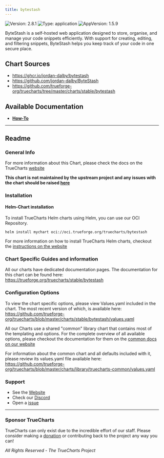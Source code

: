 ```yaml
---
title: bytestash
---
```


![Version: 2.8.1](https://img.shields.io/badge/Version-2.8.1-informational?style=flat-square) ![Type: application](https://img.shields.io/badge/Type-application-informational?style=flat-square) ![AppVersion: 1.5.9](https://img.shields.io/badge/AppVersion-1.5.9-informational?style=flat-square)

ByteStash is a self-hosted web application designed to store, organise, and manage your code snippets efficiently. With support for creating, editing, and filtering snippets, ByteStash helps you keep track of your code in one secure place.

## Chart Sources

- https://ghcr.io/jordan-dalby/bytestash
- https://github.com/jordan-dalby/ByteStash
- https://github.com/trueforge-org/truecharts/tree/master/charts/stable/bytestash

## Available Documentation

- [**How-To**](./how-to-guide)


---

## Readme


### General Info

For more information about this Chart, please check the docs on the TrueCharts [website](https://trueforge.org/truecharts/stable/bytestash)

**This chart is not maintained by the upstream project and any issues with the chart should be raised [here](https://github.com/trueforge-org/truecharts/issues/new/choose)**

### Installation

#### Helm-Chart installation

To install TrueCharts Helm charts using Helm, you can use our OCI Repository.

`helm install mychart oci://oci.trueforge.org/truecharts/bytestash`

For more information on how to install TrueCharts Helm charts, checkout the [instructions on the website](https://trueforge.org/guides/)

### Chart Specific Guides and information

All our charts have dedicated documentation pages.
The documentation for this chart can be found here:
https://trueforge.org/truecharts/stable/bytestash

### Configuration Options

To view the chart specific options, please view Values.yaml included in the chart.
The most recent version of which, is available here: https://github.com/trueforge-org/truecharts/blob/master/charts/stable/bytestash/values.yaml

All our Charts use a shared "common" library chart that contains most of the templating and options.
For the complete overview of all available options, please checkout the documentation for them on the [common docs on our website](https://trueforge.org/truecharts-common/)

For information about the common chart and all defaults included with it, please review its values.yaml file available here: https://github.com/trueforge-org/truecharts/blob/master/charts/library/truecharts-common/values.yaml

### Support

- See the [Website](https://truecharts.org)
- Check our [Discord](https://discord.gg/tVsPTHWTtr)
- Open a [issue](https://github.com/trueforge-org/truecharts/issues/new/choose)

---

### Sponsor TrueCharts

TrueCharts can only exist due to the incredible effort of our staff.
Please consider making a [donation](https://trueforge.org/general/sponsor/) or contributing back to the project any way you can!

_All Rights Reserved - The TrueCharts Project_
